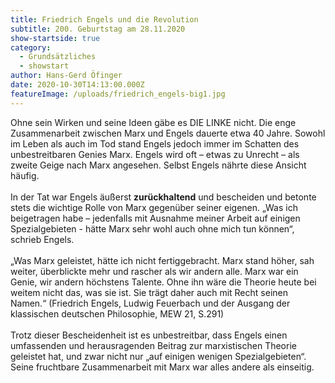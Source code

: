 ```yaml
---
title: Friedrich Engels und die Revolution
subtitle: 200. Geburtstag am 28.11.2020
show-startside: true
category:
  - Grundsätzliches
  - showstart
author: Hans-Gerd Öfinger
date: 2020-10-30T14:13:00.000Z
featureImage: /uploads/friedrich_engels-big1.jpg
---
```

Ohne sein Wirken und seine Ideen gäbe es DIE LINKE nicht. Die enge Zusammenarbeit zwischen Marx und Engels dauerte etwa 40 Jahre. Sowohl im Leben als auch im Tod stand Engels jedoch immer im Schatten des unbestreitbaren Genies Marx. Engels wird oft – etwas zu Unrecht – als zweite Geige nach Marx angesehen. Selbst Engels nährte diese Ansicht häufig.\
\
In der Tat war Engels äußerst **zurückhaltend** und bescheiden und betonte stets die wichtige Rolle von Marx gegenüber seiner eigenen. „Was ich beigetragen habe – jedenfalls mit Ausnahme meiner Arbeit auf einigen Spezialgebieten - hätte Marx sehr wohl auch ohne mich tun können“, schrieb Engels.\
\
„Was Marx geleistet, hätte ich nicht fertiggebracht. Marx stand höher, sah weiter, überblickte mehr und rascher als wir andern alle. Marx war ein Genie, wir andern höchstens Talente. Ohne ihn wäre die Theorie heute bei weitem nicht das, was sie ist. Sie trägt daher auch mit Recht seinen Namen.“ (Friedrich Engels, Ludwig Feuerbach und der Ausgang der klassischen deutschen Philosophie, MEW 21, S.291)\
\
Trotz dieser Bescheidenheit ist es unbestreitbar, dass Engels einen umfassenden und herausragenden Beitrag zur marxistischen Theorie geleistet hat, und zwar nicht nur „auf einigen wenigen Spezialgebieten“. Seine fruchtbare Zusammenarbeit mit Marx war alles andere als einseitig.